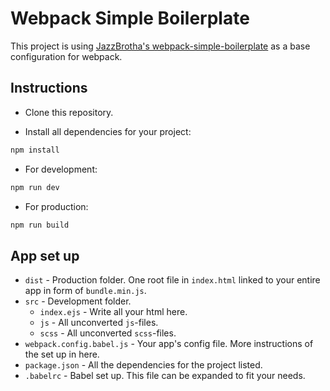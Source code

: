 # Webpack Simple Boilerplate
This project is using [JazzBrotha's webpack-simple-boilerplate](https://github.com/JazzBrotha/webpack-simple-boilerplate) as a base configuration for webpack.

## Instructions

* Clone this repository.

* Install all dependencies for your project:

```bash
npm install
```

* For development:

```bash
npm run dev
```
* For production:

```bash
npm run build
```

## App set up

* `dist` - Production folder. One root file in `index.html` linked to your entire app in form of `bundle.min.js`.
* `src` - Development folder.
    - `index.ejs` - Write all your html here.
    - `js` - All unconverted `js`-files.
    - `scss` - All unconverted `scss`-files.
* `webpack.config.babel.js` - Your app's config file. More instructions of the set up in here.
* `package.json` - All the dependencies for the project listed.
* `.babelrc` - Babel set up. This file can be expanded to fit your needs.
